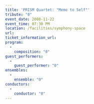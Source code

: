 ```yaml
---
title: 'PRISM Quartet: "Memo to Self"'
tribute: "0"
event_date: 2008-11-22
event_time: 07:30 PM
location: /facilities/symphony-space
url: 
ticket_information_url: 
program: 
  -
    composition: "0"
guest_performers: 
  -
    guest_performer: "0"
ensembles: 
  -
    ensemble: "0"
conductors: 
  -
    conductor: "0"
---
```

